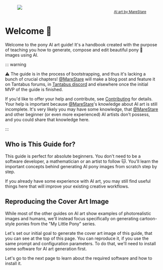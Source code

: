 <figure>
    <img src="/welcome/twi-forest.jpg" class="figure"></img>
    <figcaption style="text-align: right;">
        <sub><a href="https://tantabus.ai/images/36996">AI art by MareStare</a></sub>
    </figcaption>
</figure>

# Welcome :wave:

Welcome to the pony AI art guide! It's a handbook created with the purpose of teaching you how to generate, compose and edit beautiful pony 🦄 images using AI.

::: warning

⚠️ The guide is in the process of bootstrapping, and thus it's lacking a bunch of crucial chapters! [@MareStare] will make a blog post and feature it on Tantabus forums, in [Tantabus discord](https://tantabus.ai/pages/discord) and elsewhere once the initial MVP of the guide is finished.

If you'd like to offer your help and contribute, see [Contributing](./contributing) for details. Your help is important because [@MareStare]'s knowledge about AI art is still incomplete. It's very likely you may have some knowledge, that [@MareStare] and other beginner (or even more experienced) AI artists don't possess, and you could share that knowledge here.

:::

## Who is This Guide for?

This guide is perfect for absolute beginners. You don't need to be a software developer, a mathematician or an artist to follow 🐱. You'll learn the important concepts behind generating AI pony images from scratch step by step.

If you already have some experience with AI art, you may still find useful things here that will improve your existing creative workflows.

## Reproducing the Cover Art Image

While most of the other guides on AI art show examples of photorealistic images and humans, we'll instead focus specifically on generating cartoon-style ponies from the "My Little Pony" series.

Let's set our initial goal to generate the cover art image of this guide, that you can see at the top of this page. You can reproduce it, if you use the same prompt and configuration parameters. To do that, we'll need to install some software for AI art generation first.

Let's go to the next page to learn about the required software and how to install it.

[@MareStare]: https://tantabus.ai/profiles/MareStare
